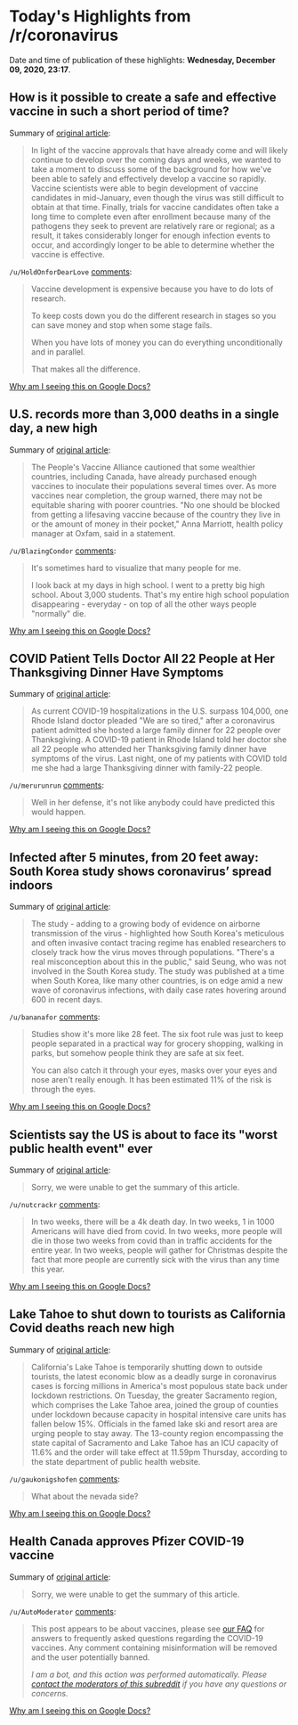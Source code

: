 # Today's Highlights from /r/coronavirus

Date and time of publication of these highlights: **Wednesday, December 09, 2020, 23:17**.

## How is it possible to create a safe and effective vaccine in such a short period of time?

Summary of [original article](https://www.reddit.com/r/Coronavirus/comments/k96ng0/how_is_it_possible_to_create_a_safe_and_effective/):

> In light of the vaccine approvals that have already come and will likely continue to develop over the coming days and weeks, we wanted to take a moment to discuss some of the background for how we've been able to safely and effectively develop a vaccine so rapidly. Vaccine scientists were able to begin development of vaccine candidates in mid-January, even though the virus was still difficult to obtain at that time. Finally, trials for vaccine candidates often take a long time to complete even after enrollment because many of the pathogens they seek to prevent are relatively rare or regional; as a result, it takes considerably longer for enough infection events to occur, and accordingly longer to be able to determine whether the vaccine is effective.

`/u/HoldOnforDearLove` [comments](https://www.reddit.com/r/Coronavirus/comments/k96ng0/how_is_it_possible_to_create_a_safe_and_effective/):

> Vaccine development is expensive because you have to do lots of research.
> 
> To keep costs down you do the different research in stages so you can save money and stop when some stage fails.
> 
> When you have lots of money you can do everything unconditionally and in parallel.
> 
> That makes all the difference.

[Why am I seeing this on Google Docs?](https://docs.google.com/document/d/1Dc6We63vOXIZsc0op-Bt4abqkYjXzOigalQqFxmvvbM/edit?usp=sharing)

## U.S. records more than 3,000 deaths in a single day, a new high

Summary of [original article](https://www.washingtonpost.com/nation/2020/12/09/coronavirus-covid-live-updates-us/):

> The People's Vaccine Alliance cautioned that some wealthier countries, including Canada, have already purchased enough vaccines to inoculate their populations several times over. As more vaccines near completion, the group warned, there may not be equitable sharing with poorer countries. "No one should be blocked from getting a lifesaving vaccine because of the country they live in or the amount of money in their pocket," Anna Marriott, health policy manager at Oxfam, said in a statement.

`/u/BlazingCondor` [comments](https://www.reddit.com/r/Coronavirus/comments/ka426t/us_records_more_than_3000_deaths_in_a_single_day/):

> It's sometimes hard to visualize that many people for me.
> 
> I look back at my days in high school.  I went to a pretty big high school.  About 3,000 students.  That's my entire high school population disappearing - everyday - on top of all the other ways people "normally" die.

[Why am I seeing this on Google Docs?](https://docs.google.com/document/d/1Dc6We63vOXIZsc0op-Bt4abqkYjXzOigalQqFxmvvbM/edit?usp=sharing)

## COVID Patient Tells Doctor All 22 People at Her Thanksgiving Dinner Have Symptoms

Summary of [original article](https://www.msn.com/en-us/health/medical/covid-patient-tells-doctor-all-22-people-at-her-thanksgiving-dinner-have-symptoms/ar-BB1bLDQf?ocid=uxbndlbing):

> As current COVID-19 hospitalizations in the U.S. surpass 104,000, one Rhode Island doctor pleaded "We are so tired," after a coronavirus patient admitted she hosted a large family dinner for 22 people over Thanksgiving. A COVID-19 patient in Rhode Island told her doctor she all 22 people who attended her Thanksgiving family dinner have symptoms of the virus. Last night, one of my patients with COVID told me she had a large Thanksgiving dinner with family-22 people.

`/u/merurunrun` [comments](https://www.reddit.com/r/Coronavirus/comments/k9qywc/covid_patient_tells_doctor_all_22_people_at_her/):

> Well in her defense, it's not like anybody could have predicted this would happen.

[Why am I seeing this on Google Docs?](https://docs.google.com/document/d/1Dc6We63vOXIZsc0op-Bt4abqkYjXzOigalQqFxmvvbM/edit?usp=sharing)

## Infected after 5 minutes, from 20 feet away: South Korea study shows coronavirus’ spread indoors

Summary of [original article](https://www.latimes.com/world-nation/story/2020-12-09/five-minutes-from-20-feet-away-south-korean-study-shows-perils-of-indoor-dining-for-covid-19):

> The study - adding to a growing body of evidence on airborne transmission of the virus - highlighted how South Korea's meticulous and often invasive contact tracing regime has enabled researchers to closely track how the virus moves through populations. "There's a real misconception about this in the public," said Seung, who was not involved in the South Korea study. The study was published at a time when South Korea, like many other countries, is on edge amid a new wave of coronavirus infections, with daily case rates hovering around 600 in recent days.

`/u/bananafor` [comments](https://www.reddit.com/r/Coronavirus/comments/ka1s04/infected_after_5_minutes_from_20_feet_away_south/):

> Studies show it's more like 28 feet. The six foot rule was just to keep people separated in a practical way for grocery shopping, walking in parks, but somehow people think they are safe at six feet.
> 
> You can also catch it through your eyes, masks over your eyes and nose aren't really enough. It has been estimated 11% of the risk is through the eyes.

[Why am I seeing this on Google Docs?](https://docs.google.com/document/d/1Dc6We63vOXIZsc0op-Bt4abqkYjXzOigalQqFxmvvbM/edit?usp=sharing)

## Scientists say the US is about to face its "worst public health event" ever

Summary of [original article](https://www.salon.com/2020/12/09/scientists-say-the-us-is-about-to-face-its-worst-public-health-event-ever/):

> Sorry, we were unable to get the summary of this article.

`/u/nutcrackr` [comments](https://www.reddit.com/r/Coronavirus/comments/ka4ubk/scientists_say_the_us_is_about_to_face_its_worst/):

> In two weeks, there will be a 4k death day. In two weeks, 1 in 1000 Americans will have died from covid. In two weeks, more people will die in those two weeks from covid than in traffic accidents for the entire year. In two weeks, people will gather for Christmas despite the fact that more people are currently sick with the virus than any time this year.

[Why am I seeing this on Google Docs?](https://docs.google.com/document/d/1Dc6We63vOXIZsc0op-Bt4abqkYjXzOigalQqFxmvvbM/edit?usp=sharing)

## Lake Tahoe to shut down to tourists as California Covid deaths reach new high

Summary of [original article](https://www.theguardian.com/world/2020/dec/09/california-lake-tahoe-tourists-closed-covid-deaths):

> California's Lake Tahoe is temporarily shutting down to outside tourists, the latest economic blow as a deadly surge in coronavirus cases is forcing millions in America's most populous state back under lockdown restrictions. On Tuesday, the greater Sacramento region, which comprises the Lake Tahoe area, joined the group of counties under lockdown because capacity in hospital intensive care units has fallen below 15%. Officials in the famed lake ski and resort area are urging people to stay away. The 13-county region encompassing the state capital of Sacramento and Lake Tahoe has an ICU capacity of 11.6% and the order will take effect at 11.59pm Thursday, according to the state department of public health website.

`/u/gaukonigshofen` [comments](https://www.reddit.com/r/Coronavirus/comments/ka68zs/lake_tahoe_to_shut_down_to_tourists_as_california/):

> What about the nevada side?

[Why am I seeing this on Google Docs?](https://docs.google.com/document/d/1Dc6We63vOXIZsc0op-Bt4abqkYjXzOigalQqFxmvvbM/edit?usp=sharing)

## Health Canada approves Pfizer COVID-19 vaccine

Summary of [original article](https://www.cbc.ca/news/politics/vaccine-rollout-plan-phac-1.5833912):

> Sorry, we were unable to get the summary of this article.

`/u/AutoModerator` [comments](https://www.reddit.com/r/Coronavirus/comments/k9ueo4/health_canada_approves_pfizer_covid19_vaccine/):

> This post appears to be about vaccines, please see [our FAQ](https://www.reddit.com/r/Coronavirus/wiki/faq#wiki_where_can_i_find_information_about_the_mechanism_and_progress_of_vaccines.3F) for answers to frequently asked questions regarding the COVID-19 vaccines. Any comment containing misinformation will be removed and the user potentially banned.
> 
> 
> *I am a bot, and this action was performed automatically. Please [contact the moderators of this subreddit](/message/compose/?to=/r/Coronavirus) if you have any questions or concerns.*

[Why am I seeing this on Google Docs?](https://docs.google.com/document/d/1Dc6We63vOXIZsc0op-Bt4abqkYjXzOigalQqFxmvvbM/edit?usp=sharing)

